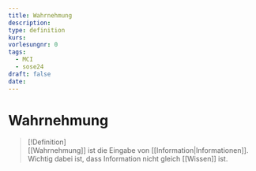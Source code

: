 ```yaml
---
title: Wahrnehmung
description: 
type: definition
kurs: 
vorlesungnr: 0
tags:
  - MCI
  - sose24
draft: false
date: 
---
```


# Wahrnehmung

> [!Definition]  
> [[Wahrnehmung]] ist die Eingabe von [[Information|Informationen]]. Wichtig dabei ist, dass Information nicht gleich [[Wissen]] ist.